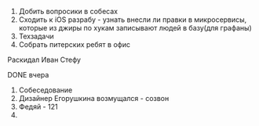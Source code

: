 1. Добить вопросики в собесах
2. Сходить к iOS разрабу - узнать внесли ли правки в микросервисы, которые из джиры по хукам записывают людей в базу(для графаны)
3. Техзадачи
4. Собрать питерских ребят в офис


Раскидал 
Иван Стефу


DONE вчера
1. Собеседование
2. Дизайнер Егорушкина возмущался - созвон
3. Федяй - 121
4. 
